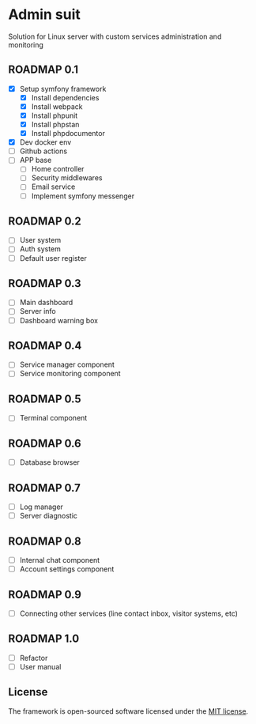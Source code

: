 # Admin suit
Solution for Linux server with custom services administration and monitoring

## ROADMAP 0.1
- [X] Setup symfony framework
    - [X] Install dependencies
    - [X] Install webpack
    - [X] Install phpunit
    - [X] Install phpstan
    - [X] Install phpdocumentor
- [X] Dev docker env
- [ ] Github actions
- [ ] APP base
    - [ ] Home controller
    - [ ] Security middlewares
    - [ ] Email service
    - [ ] Implement symfony messenger

## ROADMAP 0.2
- [ ] User system
- [ ] Auth system
- [ ] Default user register

## ROADMAP 0.3
- [ ] Main dashboard
- [ ] Server info
- [ ] Dashboard warning box

## ROADMAP 0.4
- [ ] Service manager component
- [ ] Service monitoring component

## ROADMAP 0.5
- [ ] Terminal component

## ROADMAP 0.6
- [ ] Database browser

## ROADMAP 0.7
- [ ] Log manager
- [ ] Server diagnostic

## ROADMAP 0.8
- [ ] Internal chat component
- [ ] Account settings component

## ROADMAP 0.9
- [ ] Connecting other services (line contact inbox, visitor systems, etc)

## ROADMAP 1.0
- [ ] Refactor
- [ ] User manual

## License
The framework is open-sourced software licensed under the [MIT license](https://opensource.org/licenses/MIT).
